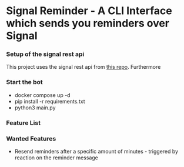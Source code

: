 # Signal Reminder - A CLI Interface which sends you reminders over Signal
### Setup of the signal rest api
This project uses the signal rest api from [this repo](https://github.com/bbernhard/signal-cli-rest-api).
Furthermore

### Start the bot
- docker compose up -d
- pip install -r requirements.txt
- python3 main.py



### Feature List


### Wanted Features

- Resend reminders after a specific amount of minutes - triggered by reaction on the reminder message